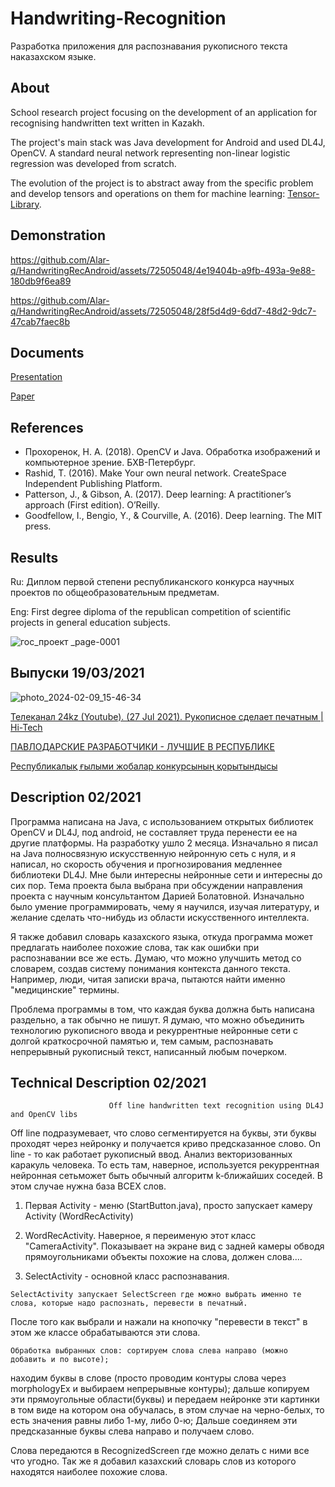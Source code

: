 # Handwriting-Recognition   

Разработка приложения для распознавания рукописного текста наказахском языке.

## About
School research project focusing on the development of an application for recognising handwritten text written in Kazakh.

The project's main stack was Java development for Android and used DL4J, OpenCV. A standard neural network representing non-linear logistic regression was developed from scratch.

The evolution of the project is to abstract away from the specific problem and develop tensors and operations on them for machine learning: [Tensor-Library](https://github.com/Alar-q/Tensor-library).

## Demonstration

https://github.com/Alar-q/HandwritingRecAndroid/assets/72505048/4e19404b-a9fb-493a-9e88-180db9f6ea89

https://github.com/Alar-q/HandwritingRecAndroid/assets/72505048/28f5d4d9-6dd7-48d2-9dc7-47cab7faec8b

## Documents

[Presentation](https://github.com/Alar-q/HandwritingRecAndroid/blob/master/assets/%D0%90%D0%BB%D0%B0%D1%80%20%D0%90%D0%BA%D0%B8%D0%BB%D1%8C%D0%B1%D0%B5%D0%BA%D0%BE%D0%B2%20%D0%BF%D1%80%D0%BE%D0%B5%D0%BA%D1%821.pdf)

[Paper](https://github.com/Alar-q/HandwritingRecAndroid/blob/master/assets/%D0%BF%D1%80%D0%BE%D0%B5%D0%BA%D1%82%D0%90%D0%BB%D0%B0%D1%80.docx)

## References
- Прохоренок, Н. А. (2018). OpenCV и Java. Обработка изображений и компьютерное зрение. БХВ-Петербург.
- Rashid, T. (2016). Make Your own neural network. CreateSpace Independent Publishing Platform.
- Patterson, J., & Gibson, A. (2017). Deep learning: A practitioner’s approach (First edition). O’Reilly.
- Goodfellow, I., Bengio, Y., & Courville, A. (2016). Deep learning. The MIT press.

## Results

Ru: Диплом первой степени республиканского конкурса научных проектов по общеобразовательным предметам.

Eng: First degree diploma of the republican competition of scientific projects in general education subjects.

![гос_проект _page-0001](https://github.com/Alar-q/HandwritingRecAndroid/assets/72505048/e45bc32b-3a26-4a47-84e1-d2f5a625f1bd)


## Выпуски 19/03/2021

![photo_2024-02-09_15-46-34](https://github.com/Alar-q/Handwriting-Recognition/assets/72505048/1ab223ee-5c84-4734-b686-5a60ee3ea5e9)

[Телеканал 24kz (Youtube). (27 Jul 2021). Рукописное сделает печатным | Hi-Tech](https://www.youtube.com/watch?v=sn8fddtPbFc&ab_channel=%D0%A2%D0%B5%D0%BB%D0%B5%D0%BA%D0%B0%D0%BD%D0%B0%D0%BB24kz)

[ПАВЛОДАРСКИЕ РАЗРАБОТЧИКИ - ЛУЧШИЕ В РЕСПУБЛИКЕ](https://tou.edu.kz/ru/news/9824-pavlodarli-mamandar-respublikada-zdk)

[Республикалық ғылыми жобалар конкурсының қорытындысы](https://www.jasdarynpvl.edu.kz/journal/view/1/523)

## Description 02/2021
Программа написана на Java, с использованием открытых библиотек OpenCV и DL4J, под android, не составляет труда перенести ее на другие платформы.  На разработку ушло 2 месяца. Изначально я писал на Java полносвязную искусственную нейронную сеть с нуля, и я написал, но скорость обучения и прогнозирования медленнее библиотеки DL4J. Мне были интересны нейронные сети и интересны до сих пор. Тема проекта была выбрана при обсуждении направления проекта с научным консультантом Дарией Болатовной.  Изначально было умение программировать, чему я научился, изучая литературу, и желание сделать что-нибудь из области искусственного интеллекта.  

Я также добавил словарь казахского языка, откуда программа может предлагать наиболее похожие слова, так как ошибки при распознавании все же есть. Думаю, что можно улучшить метод со словарем, создав систему понимания контекста данного текста. Например, люди, читая записки врача, пытаются найти именно "медицинские" термины.

Проблема программы в том, что каждая буква должна быть написана раздельно, а так обычно не пишут. Я думаю, что можно объединить технологию рукописного ввода и рекуррентные нейронные сети с долгой краткосрочной памятью и, тем самым, распознавать непрерывный рукописный текст, написанный любым почерком.



## Technical Description 02/2021
                          Off line handwritten text recognition using DL4J and OpenCV libs
                          
Off line подразумевает, что слово сегментируется на буквы, эти буквы проходят через нейронку и получается криво предсказанное слово.
On line - то как работает рукописный ввод. Анализ векторизованных каракуль человека. То есть там, наверное, используется рекуррентная 
нейронная сетьможет быть обычный алгоритм k-ближайших соседей. В этом случае нужна база ВСЕХ слов. 
                          
  1) Первая Activity - меню (StartButton.java), просто запускает камеру Activity (WordRecActivity)
  
  2) WordRecActivity. Наверное, я переименую этот класс "CameraActivity". Показывает на экране вид с задней камеры обводя 
прямоугольниками объекты похожие на слова, должен слова....

  3) SelectActivity - основной класс распознавания.
  
    SelectActivity запускает SelectScreen где можно выбрать именно те слова, которые надо распознать, перевести в печатный. 
После того как выбрали и нажали на кнопочку "перевести в текст" в этом же классе обрабатываются
эти слова. 

    Обработка выбранных слов: сортируем слова слева направо (можно добавить и по высоте);
находим буквы в слове (просто проводим контуры слова через morphologyEx и выбираем непрерывные контуры);
дальше копируем эти прямоугольные области(буквы) и передаем нейронке эти картинки в том виде на котором она обучалась, в этом случае 
на черно-белых, то есть значения равны либо 1-му, либо 0-ю; 
Дальше соединяем эти предсказанные буквы слева направо и получаем слово.

Слова передаются в RecognizedScreen где можно делать с ними все что угодно. Так же я добавил казахский словарь слов из которого 
находятся наиболее похожие слова.


